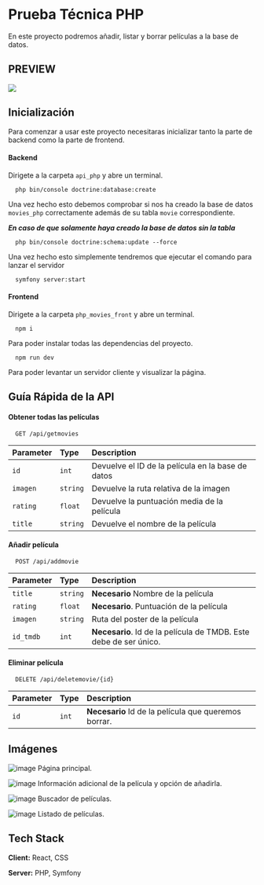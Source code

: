 # Prueba Técnica PHP

En este proyecto podremos añadir, listar y borrar películas a la base de datos. 

## PREVIEW

![](https://media.giphy.com/media/v1.Y2lkPTc5MGI3NjExdG9vNnNxNmtzc210YmtkeHY0aWNqMG9kaGEzcjFuamM3cHlubjlpaCZlcD12MV9pbnRlcm5hbF9naWZfYnlfaWQmY3Q9Zw/u6PSUoCtoQ2kvpcEJF/giphy.gif)


## Inicialización

Para comenzar a usar este proyecto necesitaras inicializar tanto la parte de backend como la parte de frontend.

#### Backend

Dirigete a la carpeta `api_php` y abre un terminal. 

```
  php bin/console doctrine:database:create
```

Una vez hecho esto debemos comprobar si nos ha creado la base de datos `movies_php` correctamente además de su tabla `movie` correspondiente. 

***En caso de que solamente haya creado la base de datos sin la tabla***

```
  php bin/console doctrine:schema:update --force
```

Una vez hecho esto simplemente tendremos que ejecutar el comando para lanzar el servidor

```
  symfony server:start 
```


#### Frontend

Dirigete a la carpeta `php_movies_front` y abre un terminal.

```
  npm i
```
Para poder instalar todas las dependencias del proyecto. 

```
  npm run dev
```
Para poder levantar un servidor cliente y visualizar la página. 

## Guía Rápida de la API

#### Obtener todas las películas

```http
  GET /api/getmovies
```

| Parameter | Type     | Description                |
| :-------- | :------- | :------------------------- |
| `id` | `int` | Devuelve el ID de la película en la base de datos |
| `imagen` | `string` | Devuelve la ruta relativa de la imagen |
| `rating` | `float` | Devuelve la puntuación media de la película |
| `title` | `string` | Devuelve el nombre de la película |

#### Añadir película

```http
  POST /api/addmovie
```

| Parameter | Type     | Description                       |
| :-------- | :------- | :-------------------------------- |
| `title`      | `string` | **Necesario** Nombre de la película |
| `rating`      | `float` | **Necesario**. Puntuación de la película |
| `imagen`      | `string` | Ruta del poster de la película |
| `id_tmdb`      | `int` | **Necesario**. Id de la película de TMDB. Este debe de ser único. |

#### Eliminar película

```http
  DELETE /api/deletemovie/{id}
```

| Parameter | Type     | Description                       |
| :-------- | :------- | :-------------------------------- |
| `id`      | `int` | **Necesario** Id de la película que queremos borrar. |


## Imágenes


![image](https://github.com/BorjaLopz/php_movies/assets/122975457/e5292c2d-5c76-48cc-a36d-d73ff73531cc)
Página principal. 

![image](https://github.com/BorjaLopz/php_movies/assets/122975457/bd6bba29-593f-4ab2-a232-20efcf9dcc6a)
Información adicional de la película y opción de añadirla. 

![image](https://github.com/BorjaLopz/php_movies/assets/122975457/b1b2c9d2-d106-4399-8a46-4ad383dc9a17)
Buscador de películas. 

![image](https://github.com/BorjaLopz/php_movies/assets/122975457/76cd3165-24cf-4903-af08-6f8fd498d5d7)
Listado de películas. 

## Tech Stack

**Client:** React, CSS

**Server:** PHP, Symfony

